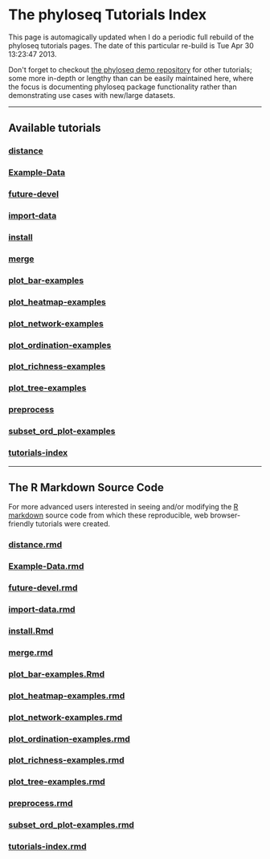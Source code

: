 
<link href="http://joey711.github.com/phyloseq/markdown.css" rel="stylesheet"></link>

The phyloseq Tutorials Index
========================================================

This page is automagically updated when I do a periodic full rebuild of the phyloseq tutorials pages. The date of this particular re-build is Tue Apr 30 13:23:47 2013.

Don't forget to checkout [the phyloseq demo repository](http://joey711.github.io/phyloseq-demo/) for other tutorials; some more in-depth or lengthy than can be easily maintained here, where the focus is documenting phyloseq package functionality rather than demonstrating use cases with new/large datasets.

---
## Available tutorials




### [distance](distance.html)

### [Example-Data](Example-Data.html)

### [future-devel](future-devel.html)

### [import-data](import-data.html)

### [install](install.html)

### [merge](merge.html)

### [plot_bar-examples](plot_bar-examples.html)

### [plot_heatmap-examples](plot_heatmap-examples.html)

### [plot_network-examples](plot_network-examples.html)

### [plot_ordination-examples](plot_ordination-examples.html)

### [plot_richness-examples](plot_richness-examples.html)

### [plot_tree-examples](plot_tree-examples.html)

### [preprocess](preprocess.html)

### [subset_ord_plot-examples](subset_ord_plot-examples.html)

### [tutorials-index](tutorials-index.html)



---
## The R Markdown Source Code
For more advanced users interested in seeing and/or modifying the [R markdown](http://www.rstudio.com/ide/docs/r_markdown) source code from which these reproducible, web browser-friendly tutorials were created.

### [distance.rmd](distance.rmd)

### [Example-Data.rmd](Example-Data.rmd)

### [future-devel.rmd](future-devel.rmd)

### [import-data.rmd](import-data.rmd)

### [install.Rmd](install.Rmd)

### [merge.rmd](merge.rmd)

### [plot_bar-examples.Rmd](plot_bar-examples.Rmd)

### [plot_heatmap-examples.rmd](plot_heatmap-examples.rmd)

### [plot_network-examples.rmd](plot_network-examples.rmd)

### [plot_ordination-examples.rmd](plot_ordination-examples.rmd)

### [plot_richness-examples.rmd](plot_richness-examples.rmd)

### [plot_tree-examples.rmd](plot_tree-examples.rmd)

### [preprocess.rmd](preprocess.rmd)

### [subset_ord_plot-examples.rmd](subset_ord_plot-examples.rmd)

### [tutorials-index.rmd](tutorials-index.rmd)

